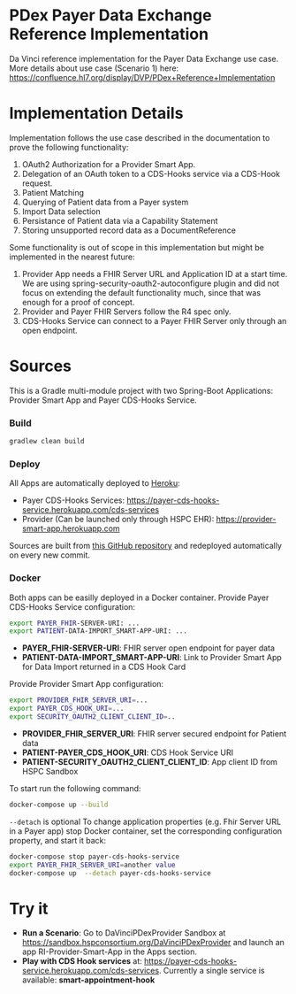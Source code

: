 PDex Payer Data Exchange Reference Implementation
===============

Da Vinci reference implementation for the Payer Data Exchange use case. More details about use case (Scenario 1) here: https://confluence.hl7.org/display/DVP/PDex+Reference+Implementation

# Implementation Details
Implementation follows the use case described in the documentation to prove the following functionality:
1. OAuth2 Authorization for a Provider Smart App.
2. Delegation of an OAuth token to a CDS-Hooks service via a CDS-Hook request.
3. Patient Matching
4. Querying of Patient data from a Payer system
5. Import Data selection
6. Persistance of Patient data via a Capability Statement
7. Storing unsupported record data as a DocumentReference

Some functionality is out of scope in this implementation but might be implemented in the nearest future:
1. Provider App needs a FHIR Server URL and Application ID at a start time. We are using spring-security-oauth2-autoconfigure plugin and did not focus on extending the default functionality much, since that was enough for a proof of concept.
2. Provider and Payer FHIR Servers follow the R4 spec only.
3. CDS-Hooks Service can connect to a Payer FHIR Server only through an open endpoint.

# Sources
This is a Gradle multi-module project with two Spring-Boot Applications: Provider Smart App and Payer CDS-Hooks Service.
### Build
```sh
gradlew clean build
```
### Deploy
All Apps are automatically deployed to [Heroku](https://dashboard.heroku.com):
* Payer CDS-Hooks Services: https://payer-cds-hooks-service.herokuapp.com/cds-services
* Provider (Can be launched only through HSPC EHR): https://provider-smart-app.herokuapp.com

Sources are built from [this GitHub repository](https://github.com/HL7-DaVinci/PDex-Patient-Import-App) and redeployed automatically on every new commit.

### Docker
Both apps can be easilly deployed in a Docker container.
Provide Payer CDS-Hooks Service configuration:
```sh
export PAYER_FHIR-SERVER-URI: ...
export PATIENT-DATA-IMPORT_SMART-APP-URI: ...
```
* **PAYER_FHIR-SERVER-URI**: FHIR server open endpoint for payer data
* **PATIENT-DATA-IMPORT_SMART-APP-URI**: Link to Provider Smart App for Data Import returned in a CDS Hook Card

Provide Provider Smart App configuration:
```sh
export PROVIDER_FHIR_SERVER_URI=...
export PAYER_CDS_HOOK_URI=...
export SECURITY_OAUTH2_CLIENT_CLIENT_ID=..
```
* **PROVIDER_FHIR_SERVER_URI**: FHIR server secured endpoint for Patient data
* **PATIENT-PAYER_CDS_HOOK_URI**: CDS Hook Service URI
* **PATIENT-SECURITY_OAUTH2_CLIENT_CLIENT_ID**: App client ID from HSPC Sandbox

To start run the following command:
```sh
docker-compose up --build
```
`--detach` is optional
To change application properties (e.g. Fhir Server URL in a Payer app) stop Docker container, set the corresponding configuration property, and start it back:
```sh
docker-compose stop payer-cds-hooks-service
export PAYER_FHIR_SERVER_URI=another value
docker-compose up  --detach payer-cds-hooks-service
```
# Try it
* **Run a Scenario**:
Go to DaVinciPDexProvider Sandbox at https://sandbox.hspconsortium.org/DaVinciPDexProvider and launch an app RI-Provider-Smart-App in the Apps section.
* **Play with CDS Hook services** at: https://payer-cds-hooks-service.herokuapp.com/cds-services. Currently a single service is available: **smart-appointment-hook**
